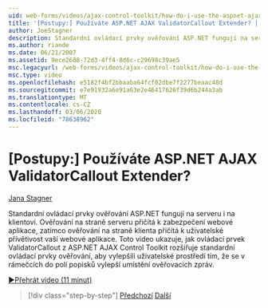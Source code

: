 ```yaml
---
uid: web-forms/videos/ajax-control-toolkit/how-do-i-use-the-aspnet-ajax-validatorcallout-extender
title: '[Postupy:] Používáte ASP.NET AJAX ValidatorCallout Extender? | Dokumenty Microsoft'
author: JoeStagner
description: Standardní ovládací prvky ověřování ASP.NET fungují na serveru i na klientovi. Ověřování na straně serveru přičítá k zabezpečení webové aplikace, zatímco c...
ms.author: riande
ms.date: 06/21/2007
ms.assetid: 9ece2688-72d3-4ff4-8d6c-c29698c39ae5
msc.legacyurl: /web-forms/videos/ajax-control-toolkit/how-do-i-use-the-aspnet-ajax-validatorcallout-extender
msc.type: video
ms.openlocfilehash: e5182f4bf2bbaaba64fcf02dbe7f2277beaac48d
ms.sourcegitcommit: e7e91932a6e91a63e2e46417626f39d6b244a3ab
ms.translationtype: MT
ms.contentlocale: cs-CZ
ms.lasthandoff: 03/06/2020
ms.locfileid: "78638962"
---
```

# <a name="how-do-i-use-the-aspnet-ajax-validatorcallout-extender"></a>[Postupy:] Používáte ASP.NET AJAX ValidatorCallout Extender?

[Jana Stagner](https://github.com/JoeStagner)

Standardní ovládací prvky ověřování ASP.NET fungují na serveru i na klientovi. Ověřování na straně serveru přičítá k zabezpečení webové aplikace, zatímco ověřování na straně klienta přičítá k uživatelské přívětivost vaší webové aplikace. Toto video ukazuje, jak ovládací prvek ValidatorCallout z ASP.NET AJAX Control Toolkit rozšiřuje standardní ovládací prvky ověřování, aby vylepšili uživatelské prostředí tím, že se v rámečcích do polí popisků vylepší umístění ověřovacích zpráv.

[&#9654;Přehrát video (11 minut)](https://channel9.msdn.com/Blogs/ASP-NET-Site-Videos/how-do-i-use-the-aspnet-ajax-validatorcallout-extender)

> [!div class="step-by-step"]
> [Předchozí](how-do-i-use-the-numericupdown-extender-control.md)
> [Další](how-do-i-use-the-aspnet-ajax-resizablecontrol-extender.md)
